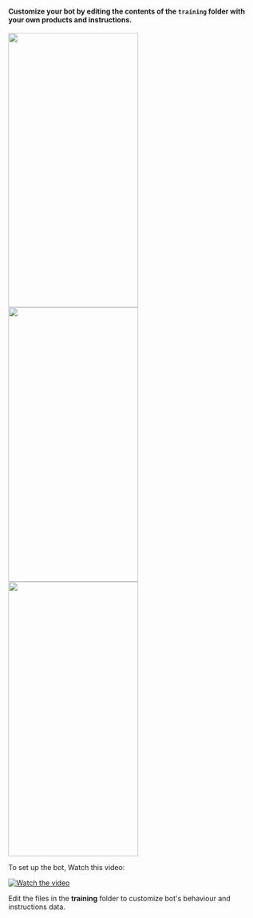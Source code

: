 #### Customize your bot by editing the contents of the `training` folder with your own products and instructions.

<img src="https://files.catbox.moe/yit4gh.jpeg" height="550px" width="260">
<img src="https://files.catbox.moe/ktq8bx.jpeg" height="550px" width="260">
<img src="https://files.catbox.moe/9zglbi.jpeg" height="550px" width="260">

To set up the bot, Watch this video:

[![Watch the video](https://img.youtube.com/vi/zT0YTfizzxM/0.jpg)](https://youtu.be/zT0YTfizzxM)

Edit the files in the **training** folder to customize bot's behaviour and instructions data.
